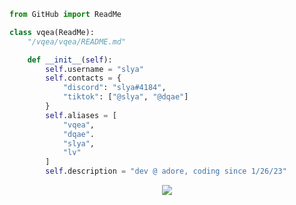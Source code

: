 ```py
from GitHub import ReadMe

class vqea(ReadMe):
    "/vqea/vqea/README.md"

    def __init__(self):
        self.username = "slya"
        self.contacts = {
            "discord": "slya#4184",
            "tiktok": ["@slya", "@dqae"]
        }
        self.aliases = [
            "vqea",
            "dqae".
            "slya",
            "lv"
        ]
        self.description = "dev @ adore, coding since 1/26/23"
```
<p align="center">
  <img src="https://komarev.com/ghpvc/?username=vqea&style=flat-square&color=faa6ff" />
</p>

